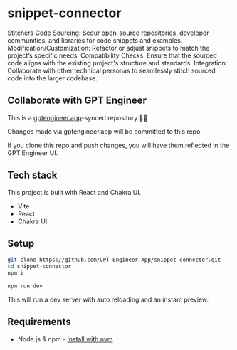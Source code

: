 # snippet-connector

Stitchers
Code Sourcing:
Scour open-source repositories, developer communities, and libraries for code snippets and examples.
Modification/Customization:
Refactor or adjust snippets to match the project’s specific needs.
Compatibility Checks:
Ensure that the sourced code aligns with the existing project's structure and standards.
Integration:
Collaborate with other technical personas to seamlessly stitch sourced code into the larger codebase.

## Collaborate with GPT Engineer

This is a [gptengineer.app](https://gptengineer.app)-synced repository 🌟🤖

Changes made via gptengineer.app will be committed to this repo.

If you clone this repo and push changes, you will have them reflected in the GPT Engineer UI.

## Tech stack

This project is built with React and Chakra UI.

- Vite
- React
- Chakra UI

## Setup

```sh
git clone https://github.com/GPT-Engineer-App/snippet-connector.git
cd snippet-connector
npm i
```

```sh
npm run dev
```

This will run a dev server with auto reloading and an instant preview.

## Requirements

- Node.js & npm - [install with nvm](https://github.com/nvm-sh/nvm#installing-and-updating)
